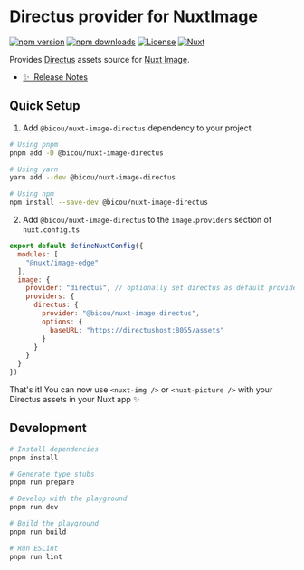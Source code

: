 # Directus provider for NuxtImage

[![npm version][npm-version-src]][npm-version-href]
[![npm downloads][npm-downloads-src]][npm-downloads-href]
[![License][license-src]][license-href]
[![Nuxt][nuxt-src]][nuxt-href]

Provides [Directus](https://directus.io/) assets source for [Nuxt Image](https://v1.image.nuxtjs.org/).

- [✨ &nbsp;Release Notes](/CHANGELOG.md)

## Quick Setup

1. Add `@bicou/nuxt-image-directus` dependency to your project

```bash
# Using pnpm
pnpm add -D @bicou/nuxt-image-directus

# Using yarn
yarn add --dev @bicou/nuxt-image-directus

# Using npm
npm install --save-dev @bicou/nuxt-image-directus
```

2. Add `@bicou/nuxt-image-directus` to the `image.providers` section of `nuxt.config.ts`

```js
export default defineNuxtConfig({
  modules: [
    "@nuxt/image-edge"
  ],
  image: {
    provider: "directus", // optionally set directus as default provider  
    providers: {
      directus: {
        provider: "@bicou/nuxt-image-directus",
        options: {
          baseURL: "https://directushost:8055/assets"  
        }  
      }  
    }  
  }  
})
```

That's it! You can now use `<nuxt-img />` or `<nuxt-picture />` with your Directus assets in your Nuxt app ✨

## Development

```bash
# Install dependencies
pnpm install

# Generate type stubs
pnpm run prepare

# Develop with the playground
pnpm run dev

# Build the playground
pnpm run build

# Run ESLint
pnpm run lint
```

<!-- Badges -->
[npm-version-src]: https://img.shields.io/npm/v/@bicou/nuxt-image-directus/latest.svg?style=flat&colorA=18181B&colorB=28CF8D
[npm-version-href]: https://npmjs.com/package/@bicou/nuxt-image-directus

[npm-downloads-src]: https://img.shields.io/npm/dm/@bicou/nuxt-image-directus.svg?style=flat&colorA=18181B&colorB=28CF8D
[npm-downloads-href]: https://npmjs.com/package/@bicou/nuxt-image-directus

[license-src]: https://img.shields.io/npm/l/@bicou/nuxt-image-directus.svg?style=flat&colorA=18181B&colorB=28CF8D
[license-href]: https://npmjs.com/package/@bicou/nuxt-image-directus

[nuxt-src]: https://img.shields.io/badge/Nuxt-18181B?logo=nuxt.js
[nuxt-href]: https://nuxt.com
